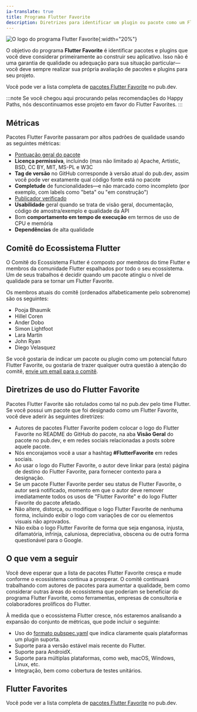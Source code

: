 ```yaml
---
ia-translate: true
title: Programa Flutter Favorite
description: Diretrizes para identificar um plugin ou pacote como um Flutter Favorite.
---
```


![O logo do programa Flutter Favorite](/assets/images/docs/development/packages-and-plugins/FlutterFavoriteLogo.png){:width="20%"}

O objetivo do programa **Flutter Favorite** é identificar
pacotes e plugins que você deve considerar primeiramente ao
construir seu aplicativo.
Isso não é uma garantia de qualidade ou adequação para sua
situação particular&mdash;você deve sempre realizar sua
própria avaliação de pacotes e plugins para seu projeto.

Você pode ver a lista completa de
[pacotes Flutter Favorite][] no pub.dev.

:::note
Se você chegou aqui procurando pelas recomendações do Happy Paths,
nós descontinuamos esse projeto em favor do Flutter Favorites.
:::

## Métricas

Pacotes Flutter Favorite passaram por altos padrões de qualidade
usando as seguintes métricas:

* [Pontuação geral do pacote][]
* **Licença permissiva**,
  incluindo (mas não limitado a)
  Apache, Artistic, BSD, CC BY, MIT, MS-PL e W3C
* **Tag de versão** no GitHub corresponde à versão atual do
  pub.dev, assim você pode ver exatamente qual código fonte está no pacote
* **Completude** de funcionalidades&mdash;e não marcado como incompleto
  (por exemplo, com labels como "beta" ou "em construção")
* [Publicador verificado][]
* **Usabilidade** geral quando se trata de visão geral,
  documentação, código de amostra/exemplo e qualidade da API
* Bom **comportamento em tempo de execução** em termos de uso de CPU e memória
* **Dependências** de alta qualidade

## Comitê do Ecossistema Flutter

O Comitê do Ecossistema Flutter é composto por membros do time
Flutter e membros da comunidade Flutter espalhados
por todo o seu ecossistema.
Um de seus trabalhos é decidir quando um pacote
atingiu o nível de qualidade para se tornar um Flutter Favorite.

Os membros atuais do comitê
(ordenados alfabeticamente pelo sobrenome)
são os seguintes:

* Pooja Bhaumik
* Hillel Coren
* Ander Dobo
* Simon Lightfoot
* Lara Martín
* John Ryan
* Diego Velasquez

Se você gostaria de indicar um pacote ou plugin como um
potencial futuro Flutter Favorite, ou gostaria de trazer
qualquer outra questão à atenção do comitê,
[envie um email para o comitê][].

## Diretrizes de uso do Flutter Favorite

Pacotes Flutter Favorite são rotulados como tal no pub.dev
pelo time Flutter.
Se você possui um pacote que foi designado como um Flutter Favorite,
você deve aderir às seguintes diretrizes:

* Autores de pacotes Flutter Favorite podem colocar o logo do
  Flutter Favorite no README do GitHub do pacote, na aba
  **Visão Geral** do pacote no pub.dev,
  e em redes sociais relacionadas a posts sobre aquele pacote.
* Nós encorajamos você a usar a hashtag **#FlutterFavorite**
  em redes sociais.
* Ao usar o logo do Flutter Favorite,
  o autor deve linkar para (esta) página de destino do Flutter Favorite,
  para fornecer contexto para a designação.
* Se um pacote Flutter Favorite perder seu status de Flutter Favorite,
  o autor será notificado,
  momento em que o autor deve remover imediatamente todos os usos
  de "Flutter Favorite" e do logo Flutter Favorite do
  pacote afetado.
* Não altere, distorça,
  ou modifique o logo Flutter Favorite de nenhuma forma,
  incluindo exibir o logo com variações de cor
  ou elementos visuais não aprovados.
* Não exiba o logo Flutter Favorite de forma que
  seja enganosa, injusta, difamatória, infrinja, caluniosa,
  depreciativa, obscena ou de outra forma questionável para o Google.

## O que vem a seguir

Você deve esperar que a lista de pacotes Flutter Favorite
cresça e mude conforme o ecossistema continua a prosperar.
O comitê continuará trabalhando com autores de pacotes
para aumentar a qualidade, bem como considerar outras áreas do
ecossistema que poderiam se beneficiar do programa Flutter Favorite,
como ferramentas, empresas de consultoria e colaboradores
prolíficos do Flutter.

À medida que o ecossistema Flutter cresce,
nós estaremos analisando a expansão do conjunto de métricas,
que pode incluir o seguinte:

* Uso do [formato pubspec.yaml][] que indica claramente
  quais plataformas um plugin suporta.
* Suporte para a versão estável mais recente do Flutter.
* Suporte para AndroidX.
* Suporte para múltiplas plataformas, como web, macOS,
  Windows, Linux, etc.
* Integração, bem como cobertura de testes unitários.

## Flutter Favorites

Você pode ver a lista completa de
[pacotes Flutter Favorite][] no pub.dev.


[envie um email para o comitê]: mailto:flutter-committee@googlegroups.com
[pacotes Flutter Favorite]: {{site.pub}}/flutter/favorites
[Pontuação geral do pacote]: {{site.pub}}/help
[formato pubspec.yaml]: /packages-and-plugins/developing-packages#plugin-platforms
[Publicador verificado]: {{site.dart-site}}/tools/pub/verified-publishers
